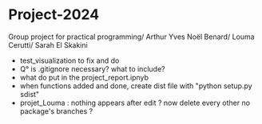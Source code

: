 # Project-2024
Group project for practical programming/ Arthur Yves Noël Benard/ Louma Cerutti/ Sarah El Skakini

- test_visualization to fix and do
- Q° is .gitignore necessary? what to include?
- what do put in the project_report.ipnyb
- when functions added and done, create dist file with "python setup.py sdist"
- projet_Louma : nothing appears after edit ? now delete every other no package's branches  ? 
